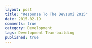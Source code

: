 ```yaml
---
layout: post
title: "Response To The Devsumi 2015"
date: 2015-02-19
comments: true
category: Development
tags: Development Team-building
published: true
---
```


